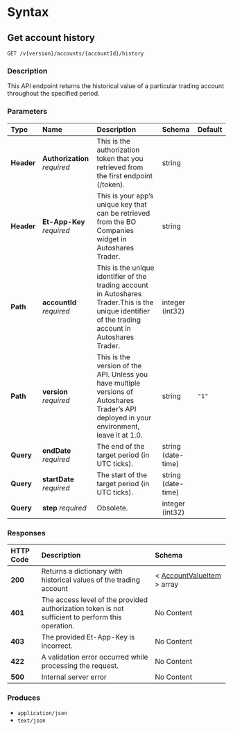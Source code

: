 # Syntax

## Get account history

```text
GET /v{version}/accounts/{accountId}/history
```

### Description

This API endpoint returns the historical value of a particular trading account throughout the specified period.

### Parameters

| Type | Name | Description | Schema | Default |
| :--- | :--- | :--- | :--- | :--- |
| **Header** | **Authorization**   _required_ | This is the authorization token that you retrieved from the first endpoint \(/token\). | string |  |
| **Header** | **Et-App-Key**   _required_ | This is your app’s unique key that can be retrieved from the BO Companies widget in Autoshares Trader. | string |  |
| **Path** | **accountId**   _required_ | This is the unique identifier of the trading account in Autoshares Trader.This is the unique identifier of the trading account in Autoshares Trader. | integer \(int32\) |  |
| **Path** | **version**   _required_ | This is the version of the API. Unless you have multiple versions of Autoshares Trader’s API deployed in your environment, leave it at 1.0. | string | `"1"` |
| **Query** | **endDate**   _required_ | The end of the target period \(in UTC ticks\). | string \(date-time\) |  |
| **Query** | **startDate**   _required_ | The start of the target period \(in UTC ticks\). | string \(date-time\) |  |
| **Query** | **step**   _required_ | Obsolete. | integer \(int32\) |  |

### Responses

| HTTP Code | Description | Schema |
| :--- | :--- | :--- |
| **200** | Returns a dictionary with historical values of the trading account | &lt; [AccountValueItem](useraccounts_getaccounthistory.md#accountvalueitem) &gt; array |
| **401** | The access level of the provided authorization token is not sufficient to perform this operation. | No Content |
| **403** | The provided Et-App-Key is incorrect. | No Content |
| **422** | A validation error occurred while processing the request. | No Content |
| **500** | Internal server error | No Content |

### Produces

* `application/json`
* `text/json`

